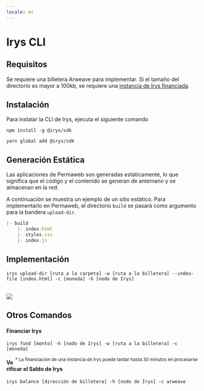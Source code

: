 ```yaml
---
locale: es
---
```


# Irys CLI

## Requisitos

Se requiere una billetera Arweave para implementar. Si el tamaño del directorio es mayor a 100kb, se requiere una <a href="#fund-irys">instancia de Irys financiada</a>.

## Instalación

Para instalar la CLI de Irys, ejecuta el siguiente comando
<CodeGroup>
<CodeGroupItem title="NPM">

```console:no-line-numbers
npm install -g @irys/sdk
```

 </CodeGroupItem>
 <CodeGroupItem title="YARN">

```console:no-line-numbers
yarn global add @irys/sdk
```

  </CodeGroupItem>
</CodeGroup>

## Generación Estática

Las aplicaciones de Permaweb son generadas estáticamente, lo que significa que el código y el contenido se generan de antemano y se almacenan en la red.

A continuación se muestra un ejemplo de un sitio estático. Para implementarlo en Permaweb, el directorio `build` se pasará como argumento para la bandera `upload-dir`.

```js
|- build
    |- index.html
    |- styles.css
    |- index.js
```

## Implementación

```console
irys upload-dir [ruta a la carpeta] -w [ruta a la billetera] --index-file [index.html] -c [moneda] -h [nodo de Irys]
```

<br/>
<img src="https://arweave.net/XfcrDTZsBn-rNwPuIiftHsLCyYczxgIZeIcr10l1-AM" />

## Otros Comandos

#### Financiar Irys

```console
irys fund [monto] -h [nodo de Irys] -w [ruta a la billetera] -c [moneda]
```

<sub style="float:right">\* La financiación de una instancia de Irys puede tardar hasta 30 minutos en procesarse</sub>

#### Verificar el Saldo de Irys

```console
irys balance [dirección de billetera] -h [nodo de Irys] -c arweave
```

